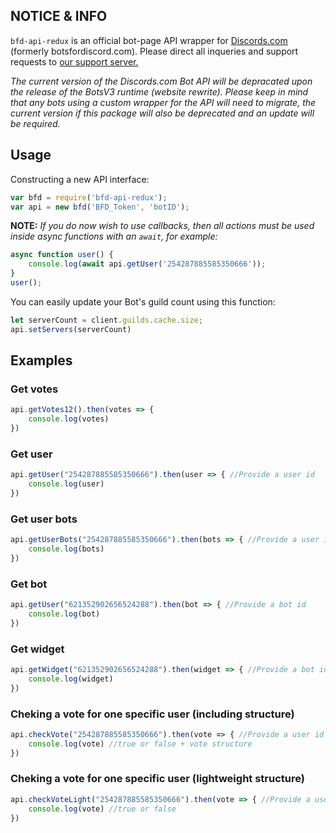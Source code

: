 ## NOTICE & INFO

`bfd-api-redux` is an official bot-page API wrapper for [Discords.com](https://discords.com) (formerly botsfordiscord.com). Please direct all inqueries and support requests to [our support server.](https://discord.gg/dsl)

*The current version of the Discords.com Bot API will be depracated
upon the release of the BotsV3 runtime (website rewrite).
Please keep in mind that any bots using a custom wrapper for the API will need to migrate, the current version if this package will also be deprecated and an update will be required.*

## Usage

Constructing a new API interface:
```js
var bfd = require('bfd-api-redux');
var api = new bfd('BFD_Token', 'botID');
```
**NOTE:** *If you do now wish to use callbacks, then all actions must be used inside async functions with an `await`, for example:*
```js
async function user() {
    console.log(await api.getUser('254287885585350666'));
}
user();
```

You can easily update your Bot's guild count using this function:
```js
let serverCount = client.guilds.cache.size; 
api.setServers(serverCount)
```

## Examples

### Get votes
```js
api.getVotes12().then(votes => {
    console.log(votes)
})
```

### Get user
```js
api.getUser("254287885585350666").then(user => { //Provide a user id
    console.log(user)
})
```

### Get user bots
```js
api.getUserBots("254287885585350666").then(bots => { //Provide a user id
    console.log(bots)
})
```

### Get bot
```js
api.getUser("621352902656524288").then(bot => { //Provide a bot id
    console.log(bot)
})
```

### Get widget
```js
api.getWidget("621352902656524288").then(widget => { //Provide a bot id
    console.log(widget)
})
```

### Cheking a vote for one specific user (including structure)
```js
api.checkVote("254287885585350666").then(vote => { //Provide a user id
    console.log(vote) //true or false + vote structure
})
```

### Cheking a vote for one specific user (lightweight structure)
```js
api.checkVoteLight("254287885585350666").then(vote => { //Provide a user id
    console.log(vote) //true or false
})
```


